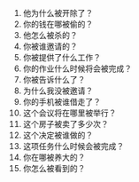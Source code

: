 1. 他为什么被开除了？	
2. 你的钱在哪被偷的？	
3. 他怎么被杀的？	
4. 你被谁邀请的？	
5. 你被提供了什么工作？	
6. 你的作业什么时候将会被完成？	
7. 你被告诉什么了？	
8. 为什么我没被邀请？	
9. 你的手机被谁借走了？	
10. 这个会议将在哪里被举行？	
11. 这个房子被卖了多少次？	
12. 这个决定被谁做的？	
13. 这项任务什么时候会被完成？	
14. 你在哪被养大的？	
15. 你怎么被看到的？	